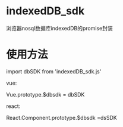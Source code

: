 # indexedDB_sdk
浏览器nosql数据库indexedDB的promise封装

# 使用方法

import dbSDK from 'indexedDB_sdk.js'

vue:

Vue.prototype.$dbsdk = dbSDK



react:

React.Component.prototype.$dbsdk =dsSDK
